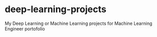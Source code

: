 # deep-learning-projects
My Deep Learning or Machine Learning projects for Machine Learning Engineer portofolio

